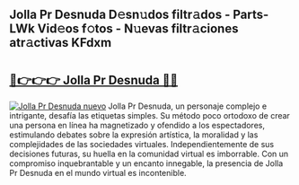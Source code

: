 ## Jolla Pr Desnuda D𝚎sn𝚞dos filtr𝚊dos - Parts-LWk Vid𝚎os f𝚘tos - N𝚞evas filtr𝚊ciones atr𝚊ctivas KFdxm

# <h2><a href="http://mb1721.tromn.icu/?c=Jolla+Pr+Desnuda">🔗👉👉👉 Jolla Pr Desnuda 🔗🔗</a></h2>

[![Jolla Pr Desnuda nuevo](https://i.imgur.com/pEAQMta.gif)](http://mb1721.tromn.icu/?c=Jolla+Pr+Desnuda)
Jolla Pr Desnuda, un personaje complejo e intrigante, desafía las etiquetas simples. Su método poco ortodoxo de crear una persona en línea ha magnetizado y ofendido a los espectadores, estimulando debates sobre la expresión artística, la moralidad y las complejidades de las sociedades virtuales. Independientemente de sus decisiones futuras, su huella en la comunidad virtual es imborrable. Con un compromiso inquebrantable y un encanto innegable, la presencia de Jolla Pr Desnuda en el mundo virtual es incontenible.
